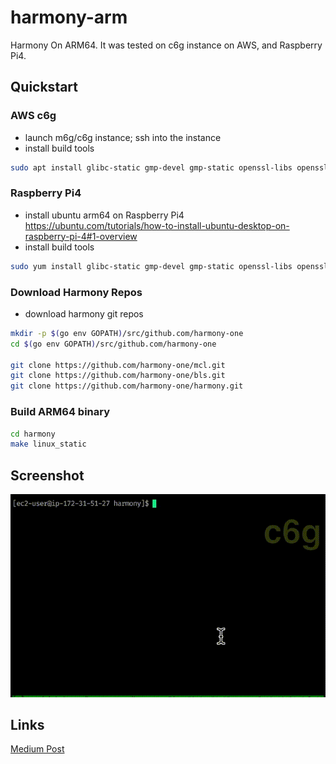# harmony-arm
Harmony On ARM64. It was tested on c6g instance on AWS, and Raspberry Pi4.

## Quickstart
### AWS c6g
* launch m6g/c6g instance; ssh into the instance
* install build tools
```bash
sudo apt install glibc-static gmp-devel gmp-static openssl-libs openssl-static gcc-c++
```

### Raspberry Pi4
* install ubuntu arm64 on Raspberry Pi4
https://ubuntu.com/tutorials/how-to-install-ubuntu-desktop-on-raspberry-pi-4#1-overview
* install build tools

```bash
sudo yum install glibc-static gmp-devel gmp-static openssl-libs openssl-static gcc-c++
```

### Download Harmony Repos
* download harmony git repos
```bash
mkdir -p $(go env GOPATH)/src/github.com/harmony-one
cd $(go env GOPATH)/src/github.com/harmony-one

git clone https://github.com/harmony-one/mcl.git
git clone https://github.com/harmony-one/bls.git
git clone https://github.com/harmony-one/harmony.git
```

### Build ARM64 binary
```bash
cd harmony
make linux_static
```

## Screenshot
![screenshot](screencast/harmony-on-arm-480.gif)


## Links
[Medium Post](https://medium.com/@leo_hao/harmony-on-arm64-d4508de9929f)

